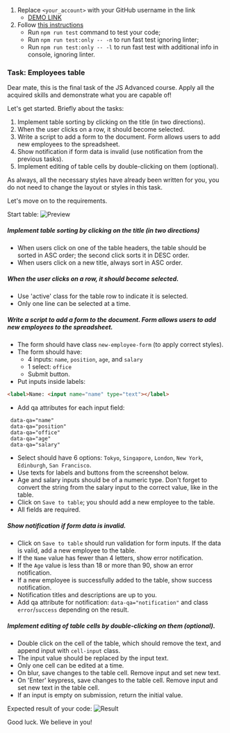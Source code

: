 1. Replace `<your_account>` with your GitHub username in the link
    - [DEMO LINK](https://AlexLiashenko19.github.io/js_employees_table_DOM/)
2. Follow [this instructions](https://mate-academy.github.io/layout_task-guideline/)
    - Run `npm run test` command to test your code;
    - Run `npm run test:only -- -n` to run fast test ignoring linter;
    - Run `npm run test:only -- -l` to run fast test with additional info in console, ignoring linter.

### Task: Employees table

Dear mate,
this is the final task of the JS Advanced course. Apply all the acquired skills and demonstrate what you are capable of!

Let's get started. Briefly about the tasks:
1. Implement table sorting by clicking on the title (in two directions).
2. When the user clicks on a row, it should become selected.
3. Write a script to add a form to the document. Form allows users to add new employees to the spreadsheet.
4. Show notification if form data is invalid (use notification from the previous tasks).
5. Implement editing of table cells by double-clicking on them (optional).

As always, all the necessary styles have already been written for you, you do not need to change the layout or styles in this task.

Let's move on to the requirements.

Start table:
![Preview](./src/images/preview.png)

##### Implement table sorting by clicking on the title (in two directions)
- When users click on one of the table headers, the table should be sorted in ASC order; the second click sorts it in DESC order.
- When users click on a new title, always sort in ASC order.

##### When the user clicks on a row, it should become selected.
- Use 'active' class for the table row to indicate it is selected.
- Only one line can be selected at a time.

##### Write a script to add a form to the document. Form allows users to add new employees to the spreadsheet.
- The form should have class `new-employee-form` (to apply correct styles).
- The form should have:
  - 4 inputs: `name`, `position`, `age`, and `salary`
  - 1 select: `office`
  - Submit button.
- Put inputs inside labels:
```html
<label>Name: <input name="name" type="text"></label>
```
- Add qa attributes for each input field:
```
 data-qa="name"
 data-qa="position"
 data-qa="office"
 data-qa="age"
 data-qa="salary"
```
- Select should have 6 options: `Tokyo`, `Singapore`, `London`, `New York`, `Edinburgh`, `San Francisco`.
- Use texts for labels and buttons from the screenshot below.
- Age and salary inputs should be of a numeric type. Don't forget to convert the string from the salary input to the correct value, like in the table.
- Click on `Save to table`; you should add a new employee to the table.
- All fields are required.

##### Show notification if form data is invalid.
- Click on `Save to table` should run validation for form inputs. If the data is valid, add a new employee to the table.
- If the `Name` value has fewer than 4 letters, show error notification.
- If the `Age` value is less than 18 or more than 90, show an error notification.
- If a new employee is successfully added to the table, show success notification.
- Notification titles and descriptions are up to you.
- Add qa attribute for notification: `data-qa="notification"` and class `error`/`success` depending on the result.

##### Implement editing of table cells by double-clicking on them (optional).
- Double click on the cell of the table, which should remove the text, and append input with `cell-input` class.
- The input value should be replaced by the input text.
- Only one cell can be edited at a time.
- On blur, save changes to the table cell. Remove input and set new text.
- On 'Enter' keypress, save changes to the table cell. Remove input and set new text in the table cell.
- If an input is empty on submission, return the initial value.

Expected result of your code:
![Result](./src/images/result.png)

Good luck. We believe in you!
